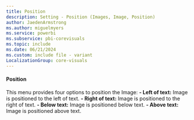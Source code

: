 ```yaml
---
title: Position
description: Setting - Position (Images, Image, Position)
author: JaedenArmstrong
ms.author: miguelmyers
ms.service: powerbi
ms.subservice: pbi-corevisuals
ms.topic: include
ms.date: 06/21/2024
ms.custom: include file - variant
LocalizationGroup: core-visuals
---
```

#### Position

This menu provides four options to position the Image:
**- Left of text:** Image is positioned to the left of text.
**- Right of text:** Image is positioned to the right of text.
**- Below text:** Image is positioned below text.
**- Above text:** Image is positioned above text.
